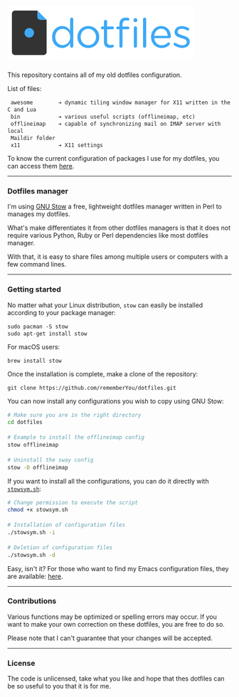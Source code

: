 ![Dotfiles Logo](assets/dotfiles-logo.png "Dotfiles logo")
===============================

This repository contains all of my old dotfiles configuration.

List of files:

```
 awesome        ➔ dynamic tiling window manager for X11 written in the C and Lua
 bin            ➔ various useful scripts (offlineimap, etc)
 offlineimap    ➔ capable of synchronizing mail on IMAP server with local
 Maildir folder
 x11            ➔ X11 settings
```

To know the current configuration of packages I use for my dotfiles, you can
access them [here](https://github.com/rememberYou/dotfiles).

--------------------

### Dotfiles manager ###

I'm using [GNU Stow](https://www.gnu.org/software/stow/) a free, lightweight
dotfiles manager written in Perl to manages my dotfiles.

What's make differentiates it from other dotfiles managers is that it does
not require various Python, Ruby or Perl dependencies like most dotfiles
manager.

With that, it is easy to share files among multiple users or computers with a
few command lines.

--------------------

### Getting started ###

No matter what your Linux distribution, `stow` can easily be installed according
to your package manager:

	sudo pacman -S stow
	sudo apt-get install stow

For macOS users:

	brew install stow

Once the installation is complete, make a clone of the repository:

	git clone https://github.com/rememberYou/dotfiles.git

You can now install any configurations you wish to copy using GNU Stow:

```bash
# Make sure you are in the right directory
cd dotfiles

# Example to install the offlineimap config
stow offlineimap

# Uninstall the sway config
stow -D offlineimap
```

If you want to install all the configurations, you can do it directly
with
[`stowsym.sh`](https://github.com/rememberYou/dotfiles/blob/master/stowsym.sh):

```bash
# Change permission to execute the script
chmod +x stowsym.sh

# Installation of configuration files
./stowsym.sh -i

# Deletion of configuration files
./stowsym.sh -d
```

Easy, isn't it? For those who want to find my Emacs configuration files, they
are available: [here](https://github.com/rememberYou/.emacs.d/).

--------------------

### Contributions ###

Various functions may be optimized or spelling errors may occur. If you want to
make your own correction on these dotfiles, you are free to do so.

Please note that I can't guarantee that your changes will be accepted.

--------------------

### License ###

The code is unlicensed, take what you like and hope that thes dotfiles can be so
useful to you that it is for me.
